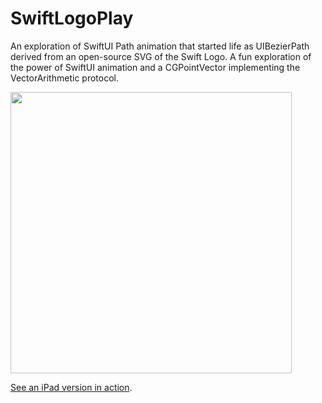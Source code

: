 # SwiftLogoPlay
An exploration of SwiftUI Path animation that started life as UIBezierPath derived from an open-source SVG of the Swift Logo. A fun exploration of the power of SwiftUI animation and a CGPointVector implementing the VectorArithmetic protocol.

<img src="https://github.com/howardck/SwiftLogoPlay/blob/master/swiftlogo.png" height=450>

[See an iPad version in action](http://fatdog.com/swiftLogoPlay/).
